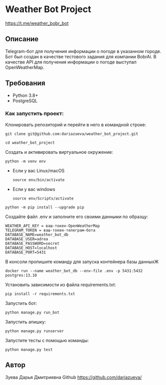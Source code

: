 # Weather Bot Project
https://t.me/weather_bobr_bot

## Описание

Telegram-бот для получения информации о погоде в указанном городе. Бот был создан в качестве тестового задания для компании BobrAi. В качестве API для получения информации о погоде выступал OpenWeatherMap.

## Требования

- Python 3.8+
- PostgreSQL

### Как запустить проект:

Клонировать репозиторий и перейти в него в командной строке:

```
git clone git@github.com:dariazueva/weather_bot_project.git
```

```
cd weather_bot_project 
```

Cоздать и активировать виртуальное окружение:

```
python -m venv env
```

* Если у вас Linux/macOS

    ```
    source env/bin/activate
    ```

* Если у вас windows

    ```
    source env/Scripts/activate
    ```

```
python -m pip install --upgrade pip
```

Создайте файл .env и заполните его своими данными по образцу:

```
WEATHER_API_KEY = ваш-токен-OpenWeatherMap
TELEGRAM_TOKEN = ваш-токен-телеграм-бота
DATABASE_NAME=weather_bot_db
DATABASE_USER=adrea
DATABASE_PASSWORD=secret
DATABASE_HOST=localhost
DATABASE_PORT=5431
```

В консоли пропишите команду для запуска контейнера базы данныхЖ
```
docker run --name weather_bot_db --env-file .env -p 5431:5432 postgres:13.10
```

Установить зависимости из файла requirements.txt:

```
pip install -r requirements.txt
```

Запустить бот:
```
python manage.py run_bot
```

Запустить апишку:

```
python manage.py runserver
```

Запустите тесты с помощью команды:
```
python manage.py test
```

## Автор
Зуева Дарья Дмитриевна
Github https://github.com/dariazueva/